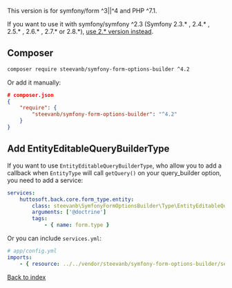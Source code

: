 This version is for symfony/form ^3||^4 and PHP ^7.1.

If you want to use it with symfony/symfony ^2.3 (Symfony 2.3.* , 2.4.* , 2.5.* , 2.6.* , 2.7.* or 2.8.*),
[use 2.* version instead](https://github.com/steevanb/symfony-form-options-builder/tree/symfony-2).

Composer
--------
```bash
composer require steevanb/symfony-form-options-builder ^4.2
```

Or add it manually:
```json
# composer.json
{
    "require": {
        "steevanb/symfony-form-options-builder": "^4.2"
    }
}
```
Add EntityEditableQueryBuilderType
----------------------------------

If you want to use `EntityEditableQueryBuilderType`, who allow you to add a callback when `EntityType` will call `getQuery()` on your query_builder option, you need to add a service:
```yml
services:
    huttosoft.back.core.form_type.entity:
        class: steevanb\SymfonyFormOptionsBuilder\Type\EntityEditableQueryBuilderType
        arguments: ['@doctrine']
        tags:
            - { name: form.type }
```
Or you can include `services.yml`:
```yml
# app/config.yml
imports:
    - { resource: ../../vendor/steevanb/symfony-form-options-builder/services.yml }
```

[Back to index](../README.md)
